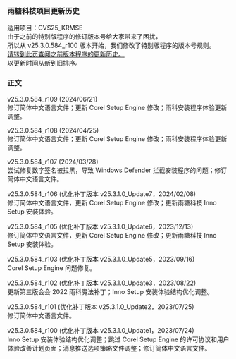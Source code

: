 ### 雨糖科技项目更新历史
适用项目：CVS25_KRMSE<br>
由于之前的特别版程序的修订版本号给大家带来了困扰，<br>
所以从 v25.3.0.584_r100 版本开始，我们修改了特别版程序的版本号规则。<br>
[请转到此页查阅之前版本程序的更新历史。](https://github.com/RainCandyTech/RCProject_UpdateHistory/blob/main/CVS25_KRMSE_Legacy.md)<br>
以更新时间从新到旧排序。
### 正文
v25.3.0.584_r109 (2024/06/21)<br>
修订简体中文语言文件；更新 Corel Setup Engine 修改；雨科安装程序体验更新调整。

v25.3.0.584_r108 (2024/04/25)<br>
修订简体中文语言文件；更新 Corel Setup Engine 修改；雨科安装程序体验更新调整。

v25.3.0.584_r107 (2024/03/28)<br>
尝试修复数字签名被拉黑，导致 Windows Defender 拦截安装程序的问题；修订简体中文语言文件。

v25.3.0.584_r106 (优化补丁版本 v25.3.1.0_Update7，2024/02/08)<br>
修订简体中文语言文件，更新 Corel Setup Engine 修改；更新雨糖科技 Inno Setup 安装体验。

v25.3.0.584_r105 (优化补丁版本 v25.3.1.0_Update6，2023/12/13)<br>
修订简体中文语言文件，更新 Corel Setup Engine 修改；更新雨糖科技 Inno Setup 安装体验。

v25.3.0.584_r103 (优化补丁版本 v25.3.1.0_Update5，2023/09/16)<br>
Corel Setup Engine 问题修复。

v25.3.0.584_r102 (优化补丁版本 v25.3.1.0_Update3，2023/08/22)<br>
更新第三版会会 2022 雨科魔法补丁；Inno Setup 安装体验结构优化调整。

v25.3.0.584_r101 (优化补丁版本 v25.3.1.0_Update2，2023/07/25)<br>
修订简体中文语言文件。

v25.3.0.584_r100 (优化补丁版本 v25.3.1.0_Update1，2023/07/24)<br>
Inno Setup 安装体验结构优化调整；跳过 Corel Setup Engine 的许可协议和用户体验改善计划页面；消息推送选项策略文件调整；修订简体中文语言文件。
